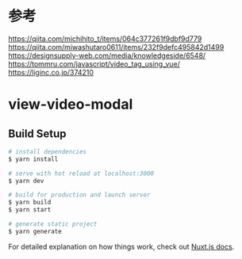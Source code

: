 # 参考
https://qiita.com/michihito_t/items/064c377261f9dbf9d779
https://qiita.com/miwashutaro0611/items/232f9defc495842d1499
https://designsupply-web.com/media/knowledgeside/6548/
https://tommru.com/javascript/video_tag_using_vue/
https://liginc.co.jp/374210

# view-video-modal

## Build Setup

```bash
# install dependencies
$ yarn install

# serve with hot reload at localhost:3000
$ yarn dev

# build for production and launch server
$ yarn build
$ yarn start

# generate static project
$ yarn generate
```

For detailed explanation on how things work, check out [Nuxt.js docs](https://nuxtjs.org).
